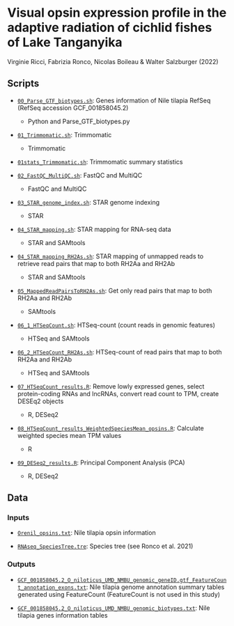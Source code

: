# Visual opsin expression profile in the adaptive radiation of cichlid fishes of Lake Tanganyika
Virginie Ricci, Fabrizia Ronco, Nicolas Boileau & Walter Salzburger (2022)

## Scripts

* [`00_Parse_GTF_biotypes.sh`](Scripts/00_Parse_GTF_biotypes.sh): Genes information of Nile tilapia RefSeq (RefSeq accession GCF_001858045.2)
  * Python and Parse_GTF_biotypes.py

* [`01_Trimmomatic.sh`](Scripts/01_Trimmomatic.sh): Trimmomatic
  * Trimmomatic

* [`01stats_Trimmomatic.sh`](Scripts/01stats_Trimmomatic.sh): Trimmomatic summary statistics

* [`02_FastQC_MultiQC.sh`](Scripts/02_FastQC_MultiQC.sh): FastQC and MultiQC
  * FastQC and MultiQC

* [`03_STAR_genome_index.sh`](Scripts/03_STAR_genome_index.sh): STAR genome indexing
  * STAR

* [`04_STAR_mapping.sh`](Scripts/04_STAR_mapping.sh): STAR mapping for RNA-seq data
  * STAR and SAMtools

* [`04_STAR_mapping_RH2As.sh`](Scripts/04_STAR_mapping_RH2As.sh): STAR mapping of unmapped reads to retrieve read pairs that map to both RH2Aa and RH2Ab
  * STAR and SAMtools

* [`05_MappedReadPairsToRH2As.sh`](Scripts/05_MappedReadPairsToRH2As.sh): Get only read pairs that map to both RH2Aa and RH2Ab
  * SAMtools

* [`06_1_HTSeqCount.sh`](Scripts/06_HTSeqCount.sh): HTSeq-count (count reads in genomic features)
  * HTSeq and SAMtools

* [`06_2_HTSeqCount_RH2As.sh`](Scripts/06_HTSeqCount_RH2As.sh): HTSeq-count of read pairs that map to both RH2Aa and RH2Ab
  * HTSeq and SAMtools
 
* [`07_HTSeqCount_results.R`](Scripts/HTSeqCount_results.R): Remove lowly expressed genes, select protein-coding RNAs and lncRNAs, convert read count to TPM, create DESEq2 objects
  * R, DESeq2

* [`08_HTSeqCount_results_WeightedSpeciesMean_opsins.R`](Scripts/08_HTSeqCount_results_WeightedSpeciesMean_opsins.R): Calculate weighted species mean TPM values
  * R

* [`09_DESeq2_results.R`](Scripts/09_DESeq2_results.R): Principal Component Analysis (PCA)
  * R, DESeq2




## Data

### Inputs

* [`Orenil_opsins.txt`](Data/Orenil_opsins.txt): Nile tilapia opsin information

* [`RNAseq_SpeciesTree.tre`](Data/RNAseq_SpeciesTree.tre): Species tree (see Ronco et al. 2021)

### Outputs

* [`GCF_001858045.2_O_niloticus_UMD_NMBU_genomic_geneID.gtf_FeatureCount_annotation_exons.txt`](Data/GCF_001858045.2_O_niloticus_UMD_NMBU_genomic_geneID.gtf_FeatureCount_annotation_exons.txt): Nile tilapia genome annotation summary tables generated using FeatureCount (FeatureCount is not used in this study)

* [`GCF_001858045.2_O_niloticus_UMD_NMBU_genomic_biotypes.txt`](Data/GCF_001858045.2_O_niloticus_UMD_NMBU_genomic_biotypes.txt): Nile tilapia genes information tables
